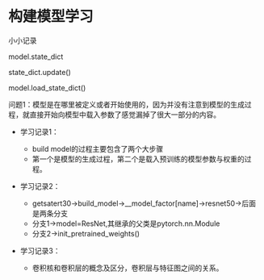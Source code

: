 # 构建模型学习

小小记录

model.state_dict

state_dict.update()

model.load_state_dict()

问题1：模型是在哪里被定义或者开始使用的，因为并没有注意到模型的生成过程，就直接开始向模型中载入参数了感觉漏掉了很大一部分的内容。

+ 学习记录1：
  + build model的过程主要包含了两个大步骤
  + 第一个是模型的生成过程，第二个是载入预训练的模型参数与权重的过程。

+ 学习记录2：
  + getsatert30->build_model->__model_factor[name]->resnet50->后面是两条分支
  + 分支1->model=ResNet,其继承的父类是pytorch.nn.Module
  + 分支2->init_pretrained_weights()
+ 学习记录3：
  + 卷积核和卷积层的概念及区分，卷积层与特征图之间的关系。